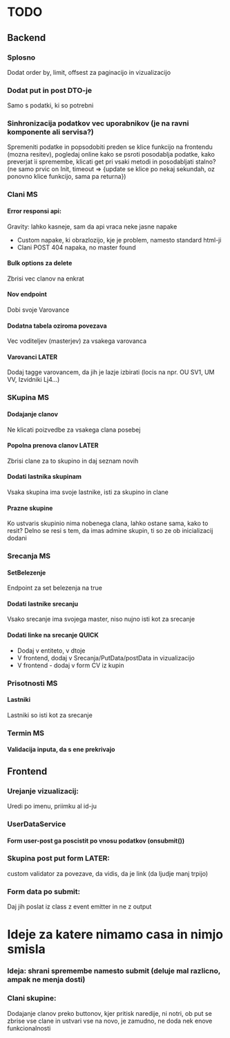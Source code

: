 # TODO
## Backend
### Splosno
Dodat order by, limit, offsest za paginacijo in vizualizacijo
### Dodat put in post DTO-je
Samo s podatki, ki so potrebni
### Sinhronizacija podatkov vec uporabnikov (je na ravni komponente ali servisa?)
Spremeniti podatke in popsodobiti preden se klice funkcijo na frontendu (mozna resitev), pogledaj online kako se psroti posodablja podatke, kako preverjat ìi spremembe, klicati get pri vsaki metodi in posodabljati stalno? (ne samo prvic on Init, timeout => {update se klice po nekaj sekundah, oz ponovno klice funkcijo, sama pa returna})
### Clani MS
#### Error responsi api:
Gravity: lahko kasneje, sam da api vraca neke jasne napake
- Custom napake, ki obrazlozijo, kje je problem, namesto standard html-ji
- Clani POST 404 napaka, no master found
#### Bulk options za delete
Zbrisi vec clanov na enkrat
#### Nov endpoint
Dobi svoje Varovance
#### Dodatna tabela oziroma povezava
Vec voditeljev (masterjev) za vsakega varovanca
#### Varovanci LATER
Dodaj tagge varovancem, da jih je lazje izbirati (locis na npr. OU SV1, UM VV, Izvidniki Lj4...)
### SKupina MS
#### Dodajanje clanov
Ne klicati poizvedbe za vsakega clana posebej
#### Popolna prenova clanov LATER
Zbrisi clane za to skupino in daj seznam novih
#### Dodati lastnika skupinam
Vsaka skupina ima svoje lastnike, isti za skupino in clane
#### Prazne skupine
Ko ustvaris skupinio nima nobenega clana, lahko ostane sama, kako to resit? Delno se resi s tem, da imas admine skupin, ti so ze ob inicializacij dodani
### Srecanja MS
#### SetBelezenje
Endpoint za set belezenja na true
#### Dodati lastnike srecanju
Vsako srecanje ima svojega master, niso nujno isti kot za srecanje
#### Dodati linke na srecanje QUICK
- Dodaj v entiteto, v dtoje
- V frontend, dodaj v Srecanja/PutData/postData in vizualizacijo
- V frontend - dodaj v form CV iz kupin
### Prisotnosti MS
#### Lastniki
Lastniki so isti kot za srecanje
### Termin MS
#### Validacija inputa, da s ene prekrivajo
## Frontend
### Urejanje vizualizacij:
Uredi po imenu, priimku al id-ju
### UserDataService
#### Form user-post ga poscistit po vnosu podatkov (onsubmit())
### Skupina post put form LATER:
custom validator za povezave, da vidis, da je link (da ljudje manj trpijo)
### Form data po submit:
Daj jih poslat iz class z event emitter in ne z output
# Ideje za katere nimamo casa in nimjo smisla
### Ideja: shrani spremembe namesto submit (deluje mal razlicno, ampak ne menja dosti)
### Clani skupine:
Dodajanje clanov preko buttonov, kjer pritisk naredije, ni notri, ob put se zbrise vse clane in ustvari vse na novo, je zamudno, ne doda nek enove funkcionalnosti